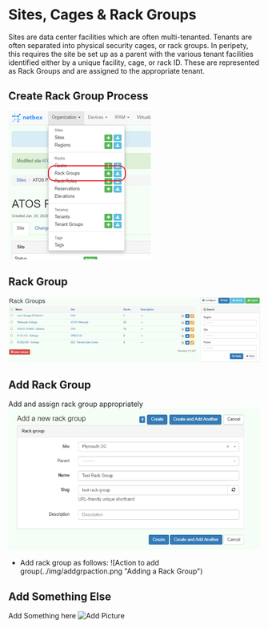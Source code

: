 # Sites, Cages & Rack Groups

Sites are data center facilities which are often multi-tenanted.  Tenants are often separated into physical security cages, or rack groups. In peripety, this requires the site be set up as a parent with the various tenant facilities identified either by a unique facility, cage, or rack ID. These are represented as Rack Groups and are assigned to the appropriate tenant.

## Create Rack Group Process
![Create Rack Group](../img/crrkgp.png "Create Rack Group")

## Rack Group
![View Rack Group](../img/rg.png "View Rack Group")

## Add Rack Group 
Add and assign rack group appropriately
![Add Rack Group](../img/crg.png "Add Rack Group")
- Add rack group as follows:
![Action to add group(../img/addgrpaction.png "Adding a Rack Group")

## Add Something Else
Add Something here
![Add Picture](../img/picture.png "Add a picturep")
